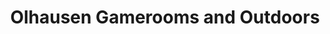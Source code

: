 ---
title: "Olhausen Gamerooms and Outdoors"
url: /san-diego/olhausen-gamerooms-and-outdoors/
shop: games
---